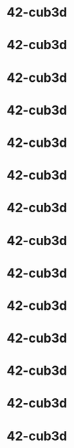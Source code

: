 # 42-cub3d
# 42-cub3d
# 42-cub3d
# 42-cub3d
# 42-cub3d
# 42-cub3d
# 42-cub3d
# 42-cub3d
# 42-cub3d
# 42-cub3d
# 42-cub3d
# 42-cub3d
# 42-cub3d
# 42-cub3d
